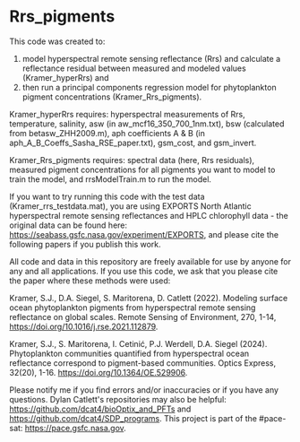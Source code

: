 # Rrs_pigments

This code was created to: 

1) model hyperspectral remote sensing reflectance (Rrs) and calculate a reflectance residual between measured and modeled values (Kramer_hyperRrs) and
2) then run a principal components regression model for phytoplankton pigment concentrations (Kramer_Rrs_pigments). 

Kramer_hyperRrs requires: hyperspectral measurements of Rrs, temperature, salinity, asw (in aw_mcf16_350_700_1nm.txt), bsw (calculated from betasw_ZHH2009.m), aph coefficients A & B (in aph_A_B_Coeffs_Sasha_RSE_paper.txt), gsm_cost, and gsm_invert.

Kramer_Rrs_pigments requires: spectral data (here, Rrs residuals), measured pigment concentrations for all pigments you want to model to train the model, and rrsModelTrain.m to run the model.

If you want to try running this code with the test data (Kramer_rrs_testdata.mat), you are using EXPORTS North Atlantic hyperspectral remote sensing reflectances and HPLC chlorophyll data - the original data can be found here: https://seabass.gsfc.nasa.gov/experiment/EXPORTS, and please cite the following papers if you publish this work.

All code and data in this repository are freely available for use by anyone for any and all applications. If you use this code, we ask that you please cite the paper where these methods were used:

Kramer, S.J., D.A. Siegel, S. Maritorena, D. Catlett (2022). Modeling surface ocean phytoplankton pigments from hyperspectral remote sensing reflectance on global scales. Remote Sensing of Environment, 270, 1-14, https://doi.org/10.1016/j.rse.2021.112879. 

Kramer, S.J., S. Maritorena, I. Cetinić, P.J. Werdell, D.A. Siegel (2024). Phytoplankton communities quantified from hyperspectral ocean reflectance correspond to pigment-based communities. Optics Express, 32(20), 1-16. https://doi.org/10.1364/OE.529906.

Please notify me if you find errors and/or inaccuracies or if you have any questions. Dylan Catlett's repositories may also be helpful: https://github.com/dcat4/bioOptix_and_PFTs and https://github.com/dcat4/SDP_programs. This project is part of the #pace-sat: https://pace.gsfc.nasa.gov.
